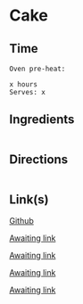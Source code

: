 # Cake

## Time 
```
Oven pre-heat:

x hours
Serves: x
```

## Ingredients
```

```


## Directions
```

```


## Link(s)
[Github](https://github.com/LarryMad/recipes/blob/master/cake-recipe.txt)

[Awaiting link](url)

[Awaiting link](url)

[Awaiting link](url)

[Awaiting link](url)

